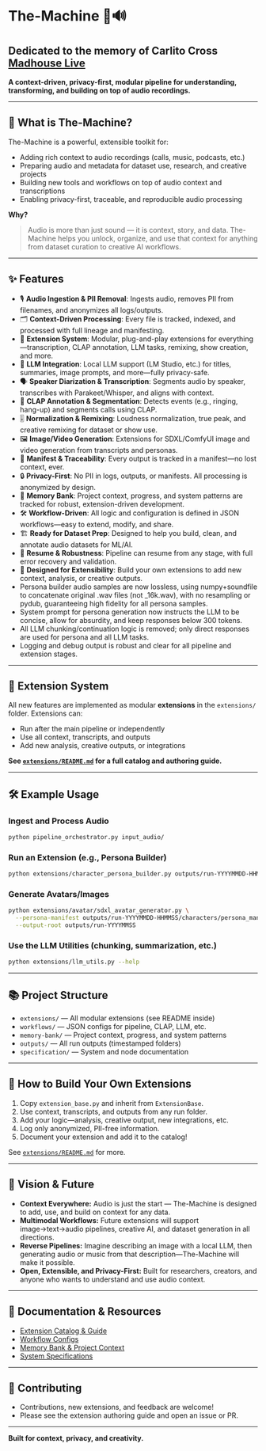 # The-Machine 🧠🔊

Dedicated to the memory of Carlito Cross [Madhouse Live](https://madhouselive.com)
---

**A context-driven, privacy-first, modular pipeline for understanding, transforming, and building on top of audio recordings.**

---

## 🚀 What is The-Machine?

The-Machine is a powerful, extensible toolkit for:
- Adding rich context to audio recordings (calls, music, podcasts, etc.)
- Preparing audio and metadata for dataset use, research, and creative projects
- Building new tools and workflows on top of audio context and transcriptions
- Enabling privacy-first, traceable, and reproducible audio processing

**Why?**
> Audio is more than just sound — it is context, story, and data. The-Machine helps you unlock, organize, and use that context for anything from dataset curation to creative AI workflows.

---

## ✨ Features

- 🎙️ **Audio Ingestion & PII Removal**: Ingests audio, removes PII from filenames, and anonymizes all logs/outputs.
- 🗂️ **Context-Driven Processing**: Every file is tracked, indexed, and processed with full lineage and manifesting.
- 🧩 **Extension System**: Modular, plug-and-play extensions for everything—transcription, CLAP annotation, LLM tasks, remixing, show creation, and more.
- 🦾 **LLM Integration**: Local LLM support (LM Studio, etc.) for titles, summaries, image prompts, and more—fully privacy-safe.
- 🗣️ **Speaker Diarization & Transcription**: Segments audio by speaker, transcribes with Parakeet/Whisper, and aligns with context.
- 🥁 **CLAP Annotation & Segmentation**: Detects events (e.g., ringing, hang-up) and segments calls using CLAP.
- 🎚️ **Normalization & Remixing**: Loudness normalization, true peak, and creative remixing for dataset or show use.
- 🖼️ **Image/Video Generation**: Extensions for SDXL/ComfyUI image and video generation from transcripts and personas.
- 📜 **Manifest & Traceability**: Every output is tracked in a manifest—no lost context, ever.
- 🔒 **Privacy-First**: No PII in logs, outputs, or manifests. All processing is anonymized by design.
- 🧠 **Memory Bank**: Project context, progress, and system patterns are tracked for robust, extension-driven development.
- 🛠️ **Workflow-Driven**: All logic and configuration is defined in JSON workflows—easy to extend, modify, and share.
- 🏗️ **Ready for Dataset Prep**: Designed to help you build, clean, and annotate audio datasets for ML/AI.
- 🔄 **Resume & Robustness**: Pipeline can resume from any stage, with full error recovery and validation.
- 🧬 **Designed for Extensibility**: Build your own extensions to add new context, analysis, or creative outputs.
- Persona builder audio samples are now lossless, using numpy+soundfile to concatenate original .wav files (not _16k.wav), with no resampling or pydub, guaranteeing high fidelity for all persona samples.
- System prompt for persona generation now instructs the LLM to be concise, allow for absurdity, and keep responses below 300 tokens.
- All LLM chunking/continuation logic is removed; only direct responses are used for persona and all LLM tasks.
- Logging and debug output is robust and clear for all pipeline and extension stages.

---

## 🧩 Extension System

All new features are implemented as modular **extensions** in the `extensions/` folder. Extensions can:
- Run after the main pipeline or independently
- Use all context, transcripts, and outputs
- Add new analysis, creative outputs, or integrations

**See [`extensions/README.md`](./extensions/README.md) for a full catalog and authoring guide.**

---

## 🛠️ Example Usage

### Ingest and Process Audio
```sh
python pipeline_orchestrator.py input_audio/
```

### Run an Extension (e.g., Persona Builder)
```sh
python extensions/character_persona_builder.py outputs/run-YYYYMMDD-HHMMSS --llm-config workflows/llm_tasks.json
```

### Generate Avatars/Images
```sh
python extensions/avatar/sdxl_avatar_generator.py \
  --persona-manifest outputs/run-YYYYMMDD-HHMMSS/characters/persona_manifest.json \
  --output-root outputs/run-YYYYMMSS
```

### Use the LLM Utilities (chunking, summarization, etc.)
```sh
python extensions/llm_utils.py --help
```

---

## 📚 Project Structure

- `extensions/` — All modular extensions (see README inside)
- `workflows/` — JSON configs for pipeline, CLAP, LLM, etc.
- `memory-bank/` — Project context, progress, and system patterns
- `outputs/` — All run outputs (timestamped folders)
- `specification/` — System and node documentation

---

## 🧠 How to Build Your Own Extensions

1. Copy `extension_base.py` and inherit from `ExtensionBase`.
2. Use context, transcripts, and outputs from any run folder.
3. Add your logic—analysis, creative output, new integrations, etc.
4. Log only anonymized, PII-free information.
5. Document your extension and add it to the catalog!

See [`extensions/README.md`](./extensions/README.md) for more.

---

## 🌟 Vision & Future

- **Context Everywhere:** Audio is just the start — The-Machine is designed to add, use, and build on context for any data.
- **Multimodal Workflows:** Future extensions will support image→text→audio pipelines, creative AI, and dataset generation in all directions.
- **Reverse Pipelines:** Imagine describing an image with a local LLM, then generating audio or music from that description—The-Machine will make it possible.
- **Open, Extensible, and Privacy-First:** Built for researchers, creators, and anyone who wants to understand and use audio context.

---

## 📝 Documentation & Resources

- [Extension Catalog & Guide](./extensions/README.md)
- [Workflow Configs](./workflows/README.md)
- [Memory Bank & Project Context](./memory-bank/README.md)
- [System Specifications](./specification/README.md)

---

## 🤝 Contributing

- Contributions, new extensions, and feedback are welcome!
- Please see the extension authoring guide and open an issue or PR.

---

**Built for context, privacy, and creativity.**
